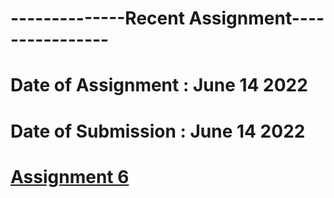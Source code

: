# --------------Recent Assignment----------------
# Date of Assignment : June 14 2022
# Date of Submission : June 14 2022

# [Assignment 6](https://github.com/dikshangurung/wt-lab-assignment/tree/main/Lab/Lab%205)
